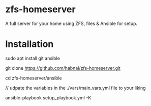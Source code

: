 
# zfs-homeserver

A full server for your home using ZFS, files &amp; Ansible for setup.

# Installation

sudo apt install git ansible

git clone <https://github.com/habnai/zfs-homeserver.git>

cd zfs-homeserver/ansible

// udpate the variables in the ./vars/main_vars.yml file to your liking

ansible-playbook setup_playbook.yml -K

